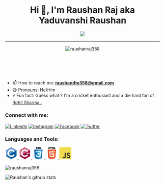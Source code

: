 <h1 align="center">Hi 👋, I'm Raushan Raj aka Yaduvanshi Raushan</h1>
<!-- <h3 align="center">I am a final year undergraduate student at Indian Institute of Institute of Information Technology Allahabad. </h3>
 -->
<p align="center">
  <a href="https://github.com/raushanraj358"><img src="https://readme-typing-svg.herokuapp.com?lines=Final+Year+UG+Student+@+IIIT+Allahabad;Engineer+in+the+making;Exploring%20new%20things%20each%20day&center=true&width=500&height=50"></a>
</p>
<hr>

<p align="center"> <img src="https://gpvc.arturio.dev/raushanraj358" alt="raushanraj358" /> </p>

<br>

<!-- <p align="center">
<img align="center" src="https://res.cloudinary.com/practicaldev/image/fetch/s--2bZIjPGC--/c_limit%2Cf_auto%2Cfl_progressive%2Cq_66%2Cw_880/https://dev-to-uploads.s3.amazonaws.com/i/d4tvukbt5mra37cvwklk.gif">
</p> -->

<br><br>


- 📫 How to reach me: **raushandto358@gmail.com**
- 😄 Pronouns: He/Him
- ⚡ Fun fact: Guess what ? I'm a cricket enthusiast and a die hard fan of <a href = "https://en.wikipedia.org/wiki/Rohit_Sharma"> Rohit Sharma . </a>


<h3 align="left">Connect with me:</h3>
<p align="left">
<a href="https://www.linkedin.com/in/iamraushan" target="blank"><img align="center" src="https://cdn.jsdelivr.net/npm/simple-icons@3.0.1/icons/linkedin.svg" alt="LinkedIn" height="30" width="40" /></a>
<a href="https://www.instagram.com/raushanspeaks" target="blank"><img align="center" src="https://cdn.jsdelivr.net/npm/simple-icons@3.0.1/icons/instagram.svg" alt="Instagram" height="30" width="40" /></a>
<a href="https://www.facebook.com/raushaniiita" target="blank"><img align="center" src="https://cdn.jsdelivr.net/npm/simple-icons@3.0.1/icons/facebook.svg" alt="Facebook" height="30" width="40" /></a>
<a href="https://www.twitter.com/Raushan_Speaks" target="blank"><img align="center" src="https://cdn.jsdelivr.net/npm/simple-icons@3.0.1/icons/twitter.svg" alt="Twitter" height="30" width="40" /></a>
</p>


<h3 align="left">Languages and Tools:</h3>
 <a href="https://www.cprogramming.com/" target="_blank"> <img src="https://raw.githubusercontent.com/devicons/devicon/master/icons/c/c-original.svg" alt="c" width="40" height="40"/> </a> <a href="https://www.w3schools.com/cpp/" target="_blank"> <img src="https://raw.githubusercontent.com/devicons/devicon/master/icons/cplusplus/cplusplus-original.svg" alt="cplusplus" width="40" height="40"/> </a> <a href="https://www.w3schools.com/css/" target="_blank"> <img src="https://raw.githubusercontent.com/devicons/devicon/master/icons/css3/css3-original-wordmark.svg" alt="css3" width="40" height="40"/> </a> <a href="https://www.w3.org/html/" target="_blank"> <img src="https://raw.githubusercontent.com/devicons/devicon/master/icons/html5/html5-original-wordmark.svg" alt="html5" width="40" height="40"/> </a> <a href="https://developer.mozilla.org/en-US/docs/Web/JavaScript" target="_blank"> <img src="https://raw.githubusercontent.com/devicons/devicon/master/icons/javascript/javascript-original.svg" alt="javascript" width="40" height="40"/></a> 

<p><img align="center" src="https://github-readme-stats.vercel.app/api/top-langs?username=raushanraj358&show_icons=true&locale=en&layout=compact" alt="raushanraj358" /></p>


![Raushan's github stats](https://github-readme-stats.vercel.app/api?username=raushanraj358&show_icons=true&title_color=ffc857&icon_color=8ac926&text_color=daf7dc&bg_color=151515&hide=["stars"]) 

